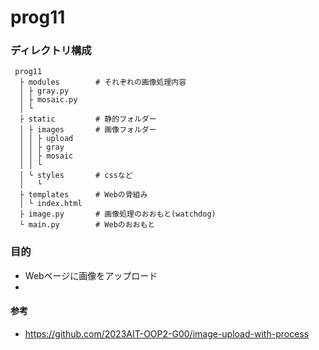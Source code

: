 # prog11

### ディレクトリ構成
```
 prog11
  ├ modules        # それぞれの画像処理内容
  │ ├ gray.py
  │ ├ mosaic.py
  │ └ 
  ├ static         # 静的フォルダー
  │ ├ images       # 画像フォルダー
  │ │ ├ upload
  │ │ ├ gray
  │ │ ├ mosaic
  │ │ └ 
  │ └ styles       # cssなど
  │   └ 
  ├ templates      # Webの骨組み
  │ └ index.html
  ├ image.py       # 画像処理のおおもと(watchdog)
  └ main.py        # Webのおおもと
 ```
 
 ### 目的
 - Webページに画像をアップロード
 - 

#### 参考
- https://github.com/2023AIT-OOP2-G00/image-upload-with-process
